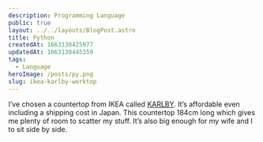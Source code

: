 ```yaml
---
description: Programming Language
public: true
layout: ../../layouts/BlogPost.astro
title: Python
createdAt: 1663138425977
updatedAt: 1663138445359
tags:
  - Language
heroImage: /posts/py.png
slug: ikea-karlby-worktop
---
```



I’ve chosen a countertop from IKEA called [KARLBY](https://www.ikea.com/gb/en/p/karlby-worktop-walnut-veneer-00335201/). It’s affordable even including a shipping cost in Japan. This countertop 184cm long which gives me plenty of room to scatter my stuff. It’s also big enough for my wife and I to sit side by side.
